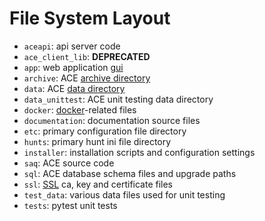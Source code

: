 # File System Layout

- `aceapi`: api server code
- `ace_client_lib`: **DEPRECATED**
- `app`: web application [gui](gui.md)
- `archive`: ACE [archive directory](archive.md)
- `data`: ACE [data directory](data_dir.md)
- `data_unittest`: ACE unit testing data directory
- `docker`: [docker](docker.md)-related files
- `documentation`: documentation source files
- `etc`: primary configuration file directory
- `hunts`: primary hunt ini file directory
- `installer`: installation scripts and configuration settings
- `saq`: ACE source code
- `sql`: ACE database schema files and upgrade paths
- `ssl`: [SSL](ssl.md) ca, key and certificate files
- `test_data`: various data files used for unit testing
- `tests`: pytest unit tests
